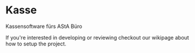 Kasse
=====

Kassensoftware fürs AStA Büro

If you're interested in developing or reviewing checkout our wikipage about how to setup the project. 